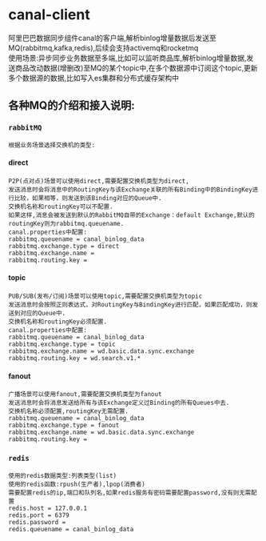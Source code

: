 # canal-client
阿里巴巴数据同步组件canal的客户端,解析binlog增量数据后发送至MQ(rabbitmq,kafka,redis),后续会支持activemq和rocketmq  
使用场景:异步同步业务数据至多端,比如可以监听商品库,解析binlog增量数据,发送商品改动数据(增删改)至MQ的某个topic中,在多个数据源中订阅这个topic,更新多个数据源的数据,比如写入es集群和分布式缓存架构中  

## 各种MQ的介绍和接入说明:
### `rabbitMQ`  
    根据业务场景选择交换机的类型:  
   #### direct
    P2P(点对点)场景可以使用direct,需要配置交换机类型为direct,
    发送消息时会将消息中的RoutingKey与该Exchange关联的所有Binding中的BindingKey进行比较，如果相等，则发送到该Binding对应的Queue中.
    交换机名称和routingKey可以不配置.
    如果这样,消息会被发送到默认的RabbitMQ自带的Exchange：default Exchange,默认的routingKey则为rabbitmq.queuename.
    canal.properties中配置:
    rabbitmq.queuename = canal_binlog_data
    rabbitmq.exchange.type = direct
    rabbitmq.exchange.name = 
    rabbitmq.routing.key = 
   
   #### topic
    PUB/SUB(发布/订阅)场景可以使用topic,需要配置交换机类型为topic
    发送消息时会按照正则表达式，对RoutingKey与BindingKey进行匹配，如果匹配成功，则发送到对应的Queue中.
    交换机名称和routingKey必须配置.
    canal.properties中配置:
    rabbitmq.queuename = canal_binlog_data
    rabbitmq.exchange.type = topic
    rabbitmq.exchange.name = wd.basic.data.sync.exchange
    rabbitmq.routing.key = wd.search.v1.*
    
   #### fanout
    广播场景可以使用fanout,需要配置交换机类型为fanout
    发送消息时会将消息发送给所有与该Exchange定义过Binding的所有Queues中去.
    交换机名称必须配置,routingKey无需配置.
    rabbitmq.queuename = canal_binlog_data
    rabbitmq.exchange.type = fanout
    rabbitmq.exchange.name = wd.basic.data.sync.exchange
    rabbitmq.routing.key = 
    

### `redis`  
    使用的redis数据类型:列表类型(list)
    使用的redis函数:rpush(生产者),lpop(消费者)
    需要配置redis的ip,端口和队列名,如果redis服务有密码需要配置password,没有则无需配置
    redis.host = 127.0.0.1
    redis.port = 6379
    redis.password = 
    redis.queuename = canal_binlog_data
    
